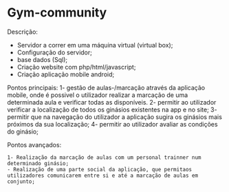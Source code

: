 # Gym-community



Descrição: 


- Servidor a correr em uma máquina virtual (virtual box);
- Configuração do servidor;
- base dados (Sql);
- Criação website com php/html/javascript;
- Criação aplicação mobile android;

Pontos principais:
	1- gestão de aulas-/marcação através da aplicação mobile, onde é possivel o utilizador realizar a marcação de uma determinada aula 		e verificar todas as disponíveis.
	2- permitir ao utilizador verificar a localização de todos os ginásios existentes na app e no site;
	3- permitir que na navegação do utilizador a aplicação sugira os ginásios mais próximos da sua localização;
	4- permitir ao utilizador avaliar as condições do ginásio;
	

Pontos avançados:

	1- Realização da marcação de aulas com um personal trainner num determinado ginásio;
	- Realização de uma parte social da aplicação, que permitaos utilizadores comunicarem entre si e até a marcação de aulas em conjunto;          
	

